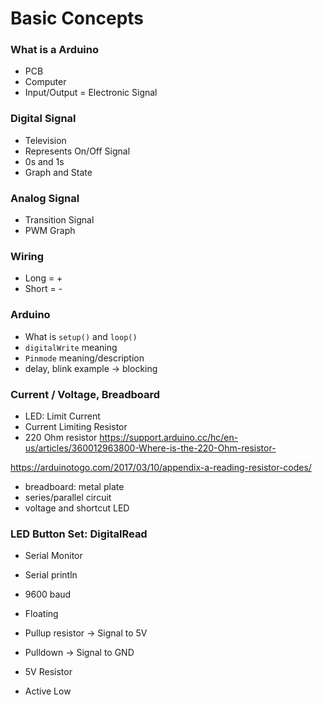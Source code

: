 # Basic Concepts

### What is a Arduino
- PCB
- Computer
- Input/Output = Electronic Signal

### Digital Signal 
- Television
- Represents On/Off Signal
- 0s and 1s
- Graph and State

### Analog Signal
- Transition Signal
- PWM Graph

### Wiring
- Long = +
- Short = -

### Arduino
- What is `setup()` and `loop()`
- `digitalWrite` meaning
- `Pinmode` meaning/description
- delay, blink example -> blocking

### Current / Voltage, Breadboard
- LED: Limit Current
- Current Limiting Resistor
- 220 Ohm resistor
https://support.arduino.cc/hc/en-us/articles/360012963800-Where-is-the-220-Ohm-resistor-

https://arduinotogo.com/2017/03/10/appendix-a-reading-resistor-codes/

- breadboard: metal plate
- series/parallel circuit
- voltage and shortcut LED
### LED Button Set: DigitalRead

- Serial Monitor
- Serial println
- 9600 baud

- Floating
- Pullup resistor -> Signal to 5V
- Pulldown -> Signal to GND
- 5V Resistor
- Active Low